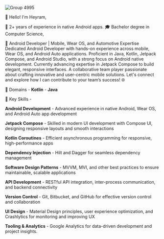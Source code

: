 
 ![Group 4995](https://media.licdn.com/dms/image/v2/D5616AQHRoWqiJ3RmUA/profile-displaybackgroundimage-shrink_200_800/profile-displaybackgroundimage-shrink_200_800/0/1723361112501?e=2147483647&v=beta&t=Otb0G7Q7DyVSPzlgQCTZKvQpxf-yzkyGajvysI1AqSw)



 
👋 Hello! I'm Heyram,

📱 2+ years of experience in native Android apps.
🎓 Bachelor degree in Computer Science, 
   
🚀 Android Developer | Mobile, Wear OS, and Automotive Expertise  Dedicated Android Developer with hands-on experience across mobile, Wear OS, and Android Auto applications. Proficient in Java, Kotlin, Jetpack Compose, and Android Studio, with a strong focus on Android native development. Currently advancing expertise in Jetpack Compose to build elegant, responsive interfaces. A collaborative team player passionate about crafting innovative and user-centric mobile solutions. Let's connect and explore how I can contribute to your team’s success! 🌐  

<!-- [![LinkedIn](https://img.shields.io/badge/LinkedIn-Profile-blue?style=flat&logo=linkedin&logoColor=white)]([[https://www.linkedin.com/in/your-profile-url](https://in.linkedin.com/in/heyram-krish)](https://in.linkedin.com/in/heyram-krish))     -->

🌟 Domains  - **Kotlin** - **Java**   

🌟 Key Skills  - 

**Android Development** - Advanced experience in native Android, Wear OS, and Android Auto app development  

**Jetpack Compose** - Skilled in modern UI development with Compose UI, designing responsive layouts and smooth interactions 

**Kotlin Coroutines** - Efficient asynchronous programming for responsive, high-performance apps  

**Dependency Injection** - Hilt and Dagger for seamless dependency management 

**Software Design Patterns** - MVVM, MVI, and other best practices to ensure maintainable, scalable applications 

**API Development** - RESTful API integration, inter-process communication, and backend connectivity 

**Version Control** - Git, Bitbucket, and GitHub for effective version control and collaboration 

**UI Design** - Material Design principles, user experience optimization, and Crashlytics for monitoring and improving UX 

**Tooling & Analytics** - Google Analytics for data-driven development and project insights.    
